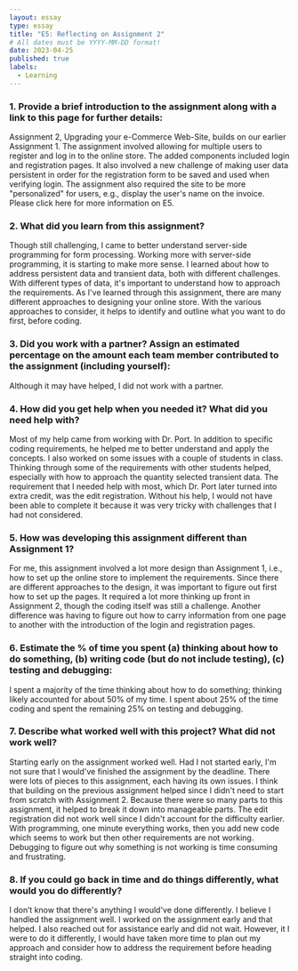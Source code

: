 ```yaml
---
layout: essay
type: essay
title: "E5: Reflecting on Assignment 2"
# All dates must be YYYY-MM-DD format!
date: 2023-04-25
published: true
labels:
  - Learning
---
```


### 1.	Provide a brief introduction to the assignment along with a link to this page for further details: <br>
Assignment 2, Upgrading your e-Commerce Web-Site, builds on our earlier Assignment 1. The assignment involved allowing for multiple users to register and log in to the online store. The added components included login and registration pages. It also involved a new challenge of making user data persistent in order for the registration form to be saved and used when verifying login. The assignment also required the site to be more "personalized" for users, e.g., display the user's name on the invoice. Please click here for more information on E5.

### 2.	What did you learn from this assignment? <br>
Though still challenging, I came to better understand server-side programming for form processing. Working more with server-side programming, it is starting to make more sense. I learned about how to address persistent data and transient data, both with different challenges. With different types of data, it's important to understand how to approach the requirements. As I've learned through this assignment, there are many different approaches to designing your online store. With the various approaches to consider, it helps to identify and outline what you want to do first, before coding.
 
### 3.	Did you work with a partner? Assign an estimated percentage on the amount each team member contributed to the assignment (including yourself): <br>
Although it may have helped, I did not work with a partner. 

### 4.	How did you get help when you needed it? What did you need help with? <br>
Most of my help came from working with Dr. Port. In addition to specific coding requirements, he helped me to better understand and apply the concepts. I also worked on some issues with a couple of students in class. Thinking through some of the requirements with other students helped, especially with how to approach the quantity selected transient data. The requirement that I needed help with most, which Dr. Port later turned into extra credit, was the edit registration. Without his help, I would not have been able to complete it because it was very tricky with challenges that I had not considered. 

### 5.	How was developing this assignment different than Assignment 1? <br>
For me, this assignment involved a lot more design than Assignment 1, i.e., how to set up the online store to implement the requirements. Since there are different approaches to the design, it was important to figure out first how to set up the pages. It required a lot more thinking up front in Assignment 2, though the coding itself was still a challenge. Another difference was having to figure out how to carry information from one page to another with the introduction of the login and registration pages. 

### 6.	Estimate the % of time you spent (a) thinking about how to do something, (b) writing code (but do not include testing), (c) testing and debugging: <br>
I spent a majority of the time thinking about how to do something; thinking likely accounted for about 50% of my time. I spent about 25% of the time coding and spent the remaining 25% on testing and debugging. 

### 7.	Describe what worked well with this project? What did not work well? <br>
Starting early on the assignment worked well. Had I not started early, I'm not sure that I would've finished the assignment by the deadline. There were lots of pieces to this assignment, each having its own issues. I think that building on the previous assignment helped since I didn't need to start from scratch with Assignment 2. Because there were so many parts to this assignment, it helped to break it down into manageable parts. The edit registration did not work well since I didn't account for the difficulty earlier. With programming, one minute everything works, then you add new code which seems to work but then other requirements are not working. Debugging to figure out why something is not working is time consuming and frustrating. 

### 8.	If you could go back in time and do things differently, what would you do differently? <br>
I don’t know that there's anything I would've done differently. I believe I handled the assignment well. I worked on the assignment early and that helped. I also reached out for assistance early and did not wait. However, it I were to do it differently, I would have taken more time to plan out my approach and consider  how to address the requirement before heading straight into coding. 
